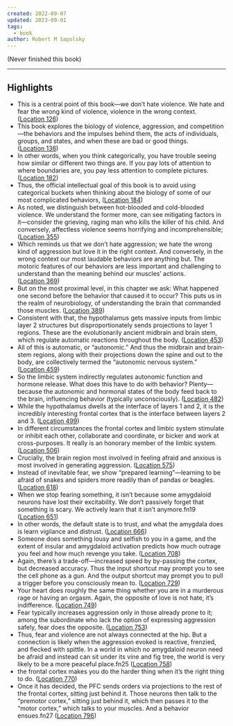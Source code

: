 ```yaml
---
created: 2022-09-07
updated: 2023-09-01
tags:
  - book
author: Robert M Sapolsky
---
```

(Never finished this book)

---

## Highlights
- This is a central point of this book—we don’t hate violence. We hate and fear the wrong kind of violence, violence in the wrong context. ([Location 126](https://readwise.io/to_kindle?action=open&asin=B01A7YX4TW&location=126))
- This book explores the biology of violence, aggression, and competition—the behaviors and the impulses behind them, the acts of individuals, groups, and states, and when these are bad or good things. ([Location 136](https://readwise.io/to_kindle?action=open&asin=B01A7YX4TW&location=136))
- In other words, when you think categorically, you have trouble seeing how similar or different two things are. If you pay lots of attention to where boundaries are, you pay less attention to complete pictures. ([Location 182](https://readwise.io/to_kindle?action=open&asin=B01A7YX4TW&location=182))
- Thus, the official intellectual goal of this book is to avoid using categorical buckets when thinking about the biology of some of our most complicated behaviors, ([Location 184](https://readwise.io/to_kindle?action=open&asin=B01A7YX4TW&location=184))
- As noted, we distinguish between hot-blooded and cold-blooded violence. We understand the former more, can see mitigating factors in it—consider the grieving, raging man who kills the killer of his child. And conversely, affectless violence seems horrifying and incomprehensible; ([Location 355](https://readwise.io/to_kindle?action=open&asin=B01A7YX4TW&location=355))
- Which reminds us that we don’t hate aggression; we hate the wrong kind of aggression but love it in the right context. And conversely, in the wrong context our most laudable behaviors are anything but. The motoric features of our behaviors are less important and challenging to understand than the meaning behind our muscles’ actions. ([Location 369](https://readwise.io/to_kindle?action=open&asin=B01A7YX4TW&location=369))
- But on the most proximal level, in this chapter we ask: What happened one second before the behavior that caused it to occur? This puts us in the realm of neurobiology, of understanding the brain that commanded those muscles. ([Location 389](https://readwise.io/to_kindle?action=open&asin=B01A7YX4TW&location=389))
- Consistent with that, the hypothalamus gets massive inputs from limbic layer 2 structures but disproportionately sends projections to layer 1 regions. These are the evolutionarily ancient midbrain and brain stem, which regulate automatic reactions throughout the body. ([Location 453](https://readwise.io/to_kindle?action=open&asin=B01A7YX4TW&location=453))
- All of this is automatic, or “autonomic.” And thus the midbrain and brain-stem regions, along with their projections down the spine and out to the body, are collectively termed the “autonomic nervous system.” ([Location 459](https://readwise.io/to_kindle?action=open&asin=B01A7YX4TW&location=459))
- So the limbic system indirectly regulates autonomic function and hormone release. What does this have to do with behavior? Plenty—because the autonomic and hormonal states of the body feed back to the brain, influencing behavior (typically unconsciously). ([Location 482](https://readwise.io/to_kindle?action=open&asin=B01A7YX4TW&location=482))
- While the hypothalamus dwells at the interface of layers 1 and 2, it is the incredibly interesting frontal cortex that is the interface between layers 2 and 3. ([Location 499](https://readwise.io/to_kindle?action=open&asin=B01A7YX4TW&location=499))
- In different circumstances the frontal cortex and limbic system stimulate or inhibit each other, collaborate and coordinate, or bicker and work at cross-purposes. It really is an honorary member of the limbic system. ([Location 506](https://readwise.io/to_kindle?action=open&asin=B01A7YX4TW&location=506))
- Crucially, the brain region most involved in feeling afraid and anxious is most involved in generating aggression. ([Location 575](https://readwise.io/to_kindle?action=open&asin=B01A7YX4TW&location=575))
- Instead of inevitable fear, we show “prepared learning”—learning to be afraid of snakes and spiders more readily than of pandas or beagles. ([Location 618](https://readwise.io/to_kindle?action=open&asin=B01A7YX4TW&location=618))
- When we stop fearing something, it isn’t because some amygdaloid neurons have lost their excitability. We don’t passively forget that something is scary. We actively learn that it isn’t anymore.fn19 ([Location 651](https://readwise.io/to_kindle?action=open&asin=B01A7YX4TW&location=651))
- In other words, the default state is to trust, and what the amygdala does is learn vigilance and distrust. ([Location 666](https://readwise.io/to_kindle?action=open&asin=B01A7YX4TW&location=666))
- Someone does something lousy and selfish to you in a game, and the extent of insular and amygdaloid activation predicts how much outrage you feel and how much revenge you take. ([Location 708](https://readwise.io/to_kindle?action=open&asin=B01A7YX4TW&location=708))
- Again, there’s a trade-off—increased speed by by-passing the cortex, but decreased accuracy. Thus the input shortcut may prompt you to see the cell phone as a gun. And the output shortcut may prompt you to pull a trigger before you consciously mean to. ([Location 729](https://readwise.io/to_kindle?action=open&asin=B01A7YX4TW&location=729))
- Your heart does roughly the same thing whether you are in a murderous rage or having an orgasm. Again, the opposite of love is not hate, it’s indifference. ([Location 749](https://readwise.io/to_kindle?action=open&asin=B01A7YX4TW&location=749))
- Fear typically increases aggression only in those already prone to it; among the subordinate who lack the option of expressing aggression safely, fear does the opposite. ([Location 753](https://readwise.io/to_kindle?action=open&asin=B01A7YX4TW&location=753))
- Thus, fear and violence are not always connected at the hip. But a connection is likely when the aggression evoked is reactive, frenzied, and flecked with spittle. In a world in which no amygdaloid neuron need be afraid and instead can sit under its vine and fig tree, the world is very likely to be a more peaceful place.fn25 ([Location 758](https://readwise.io/to_kindle?action=open&asin=B01A7YX4TW&location=758))
- the frontal cortex makes you do the harder thing when it’s the right thing to do. ([Location 770](https://readwise.io/to_kindle?action=open&asin=B01A7YX4TW&location=770))
- Once it has decided, the PFC sends orders via projections to the rest of the frontal cortex, sitting just behind it. Those neurons then talk to the “premotor cortex,” sitting just behind it, which then passes it to the “motor cortex,” which talks to your muscles. And a behavior ensues.fn27 ([Location 796](https://readwise.io/to_kindle?action=open&asin=B01A7YX4TW&location=796))
